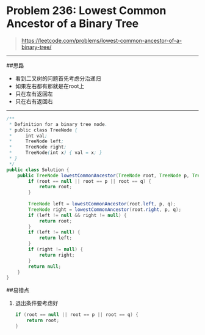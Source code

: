 # Problem 236: Lowest Common Ancestor of a Binary Tree

> https://leetcode.com/problems/lowest-common-ancestor-of-a-binary-tree/

--------------------------------------------------------------------
##思路
* 看到二叉树的问题首先考虑分治递归
* 如果左右都有那就是在root上
* 只在左有返回左
* 只在右有返回右

----------------------------------------------------------------------
```java
/**
 * Definition for a binary tree node.
 * public class TreeNode {
 *     int val;
 *     TreeNode left;
 *     TreeNode right;
 *     TreeNode(int x) { val = x; }
 * }
 */
public class Solution {
    public TreeNode lowestCommonAncestor(TreeNode root, TreeNode p, TreeNode q) {
        if (root == null || root == p || root == q) {
            return root;
        }
        
        TreeNode left = lowestCommonAncestor(root.left, p, q);
        TreeNode right = lowestCommonAncestor(root.right, p, q);
        if (left != null && right != null) {
            return root;
        }
        if (left != null) {
            return left;
        }
        if (right != null) {
            return right;
        }
        return null;
    }
}
```
##易错点
1. 退出条件要考虑好
   ```java
   if (root == null || root == p || root == q) {
       return root;
   }
   ```

